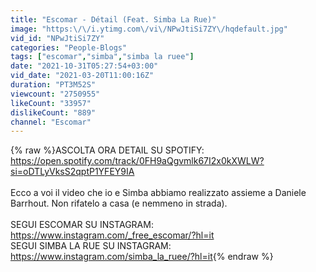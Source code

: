 ```yaml
---
title: "Escomar - Détail (Feat. Simba La Rue)"
image: "https:\/\/i.ytimg.com\/vi\/NPwJtiSi7ZY\/hqdefault.jpg"
vid_id: "NPwJtiSi7ZY"
categories: "People-Blogs"
tags: ["escomar","simba","simba la ruee"]
date: "2021-10-31T05:27:54+03:00"
vid_date: "2021-03-20T11:00:16Z"
duration: "PT3M52S"
viewcount: "2750955"
likeCount: "33957"
dislikeCount: "889"
channel: "Escomar"
---
```

{% raw %}ASCOLTA ORA DETAIL SU SPOTIFY: <a rel="nofollow" target="blank" href="https://open.spotify.com/track/0FH9aQgvmlk67I2x0kXWLW?si=oDTLyVksS2qptP1YFEY9IA">https://open.spotify.com/track/0FH9aQgvmlk67I2x0kXWLW?si=oDTLyVksS2qptP1YFEY9IA</a><br /><br />Ecco a voi il video che io e Simba abbiamo realizzato assieme a Daniele Barrhout. Non rifatelo a casa (e nemmeno in strada).<br /><br />SEGUI ESCOMAR SU INSTAGRAM: <a rel="nofollow" target="blank" href="https://www.instagram.com/_free_escomar/?hl=it">https://www.instagram.com/_free_escomar/?hl=it</a><br />SEGUI SIMBA LA RUE SU INSTAGRAM: <a rel="nofollow" target="blank" href="https://www.instagram.com/simba_la_ruee/?hl=it">https://www.instagram.com/simba_la_ruee/?hl=it</a>{% endraw %}
